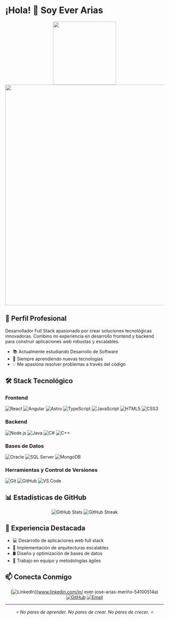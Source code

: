 # ¡Hola! 👋 Soy Ever Arias

<div align="center">
  <img src="https://github.com/7oSkaaa/7oSkaaa/blob/main/Images/Right_Side.gif?raw=true" width="200"/>
  <img src="https://media.licdn.com/dms/image/v2/D4E16AQFuJWFPne_Y9A/profile-displaybackgroundimage-shrink_350_1400/profile-displaybackgroundimage-shrink_350_1400/0/1724343173647?e=1737590400&v=beta&t=Pawv7iti6SCUWGEkGxsyGWYkw1_o9WrlfPOCNRW7XrQ" width="700"/>
</div>

## 🎯 Perfil Profesional
Desarrollador Full Stack apasionado por crear soluciones tecnológicas innovadoras. Combino mi experiencia en desarrollo frontend y backend para construir aplicaciones web robustas y escalables.
- 📚 Actualmente estudiando Desarrollo de Software
- 🌱 Siempre aprendiendo nuevas tecnologías
- 💡 Me apasiona resolver problemas a través del código

## 🛠️ Stack Tecnológico

### Frontend
![React](https://img.shields.io/badge/-React-61DAFB?style=for-the-badge&logo=react&logoColor=black)
![Angular](https://img.shields.io/badge/-Angular-DD0031?style=for-the-badge&logo=angular&logoColor=white)
![Astro](https://img.shields.io/badge/-Astro-black?style=for-the-badge&logo=astro&logoColor=BC52EE)
![TypeScript](https://img.shields.io/badge/-TypeScript-3178C6?style=for-the-badge&logo=typescript&logoColor=white)
![JavaScript](https://img.shields.io/badge/-JavaScript-black?style=for-the-badge&logo=javascript&logoColor=F7DF1E)
![HTML5](https://img.shields.io/badge/-HTML5-E34F26?style=for-the-badge&logo=html5&logoColor=white)
![CSS3](https://img.shields.io/badge/-CSS3-1572B6?style=for-the-badge&logo=css3&logoColor=white)

### Backend
![Node.js](https://img.shields.io/badge/-Node.js-339933?style=for-the-badge&logo=node.js&logoColor=white)
![Java](https://img.shields.io/badge/-Java-007396?style=for-the-badge&logo=java&logoColor=white)
![C#](https://img.shields.io/badge/-C%23-A020F0?style=for-the-badge&logo=c-sharp&logoColor=white)
![C++](https://img.shields.io/badge/-C++-00599C?style=for-the-badge&logo=c%2B%2B&logoColor=white)

### Bases de Datos
![Oracle](https://img.shields.io/badge/-Oracle-F80000?style=for-the-badge&logo=oracle&logoColor=white)
![SQL Server](https://img.shields.io/badge/-SQL%20Server-CC2927?style=for-the-badge&logo=microsoft-sql-server&logoColor=white)
![MongoDB](https://img.shields.io/badge/-MongoDB-47A248?style=for-the-badge&logo=mongodb&logoColor=white)

### Herramientas y Control de Versiones
![Git](https://img.shields.io/badge/-Git-F05032?style=for-the-badge&logo=git&logoColor=white)
![GitHub](https://img.shields.io/badge/-GitHub-181717?style=for-the-badge&logo=github&logoColor=white)
![VS Code](https://img.shields.io/badge/-VS%20Code-007ACC?style=for-the-badge&logo=visual-studio-code&logoColor=white)

## 📊 Estadísticas de GitHub

<div align="center">
  <img src="https://github-readme-stats.vercel.app/api?username=Everjam28&show_icons=true&theme=tokyonight" alt="GitHub Stats" />
  <img src="https://github-readme-streak-stats.herokuapp.com/?user=Everjam28&theme=tokyonight" alt="GitHub Streak" />
</div>

## 💼 Experiencia Destacada

- 💻 Desarrollo de aplicaciones web full stack
- 🔄 Implementación de arquitecturas escalables
- 🛢️ Diseño y optimización de bases de datos
- 🤝 Trabajo en equipo y metodologías ágiles

## 📫 Conecta Conmigo

<div align="center">
  
[![LinkedIn](https://img.shields.io/badge/-LinkedIn-0077B5?style=for-the-badge&logo=linkedin&logoColor=white)](www.linkedin.com/in/
ever-jose-arias-meriño-54100514a)
[![GitHub](https://img.shields.io/badge/-GitHub-181717?style=for-the-badge&logo=github&logoColor=white)](https://github.com/Everjam28)
[![Email](https://img.shields.io/badge/-Email-D14836?style=for-the-badge&logo=gmail&logoColor=white)](mailto:everjam28@gmail.com)

</div>

---
<div align="center">
  <i>⭐️ No pares de aprender. No pares de crear. No pares de crecer. ⭐️</i>
</div>

